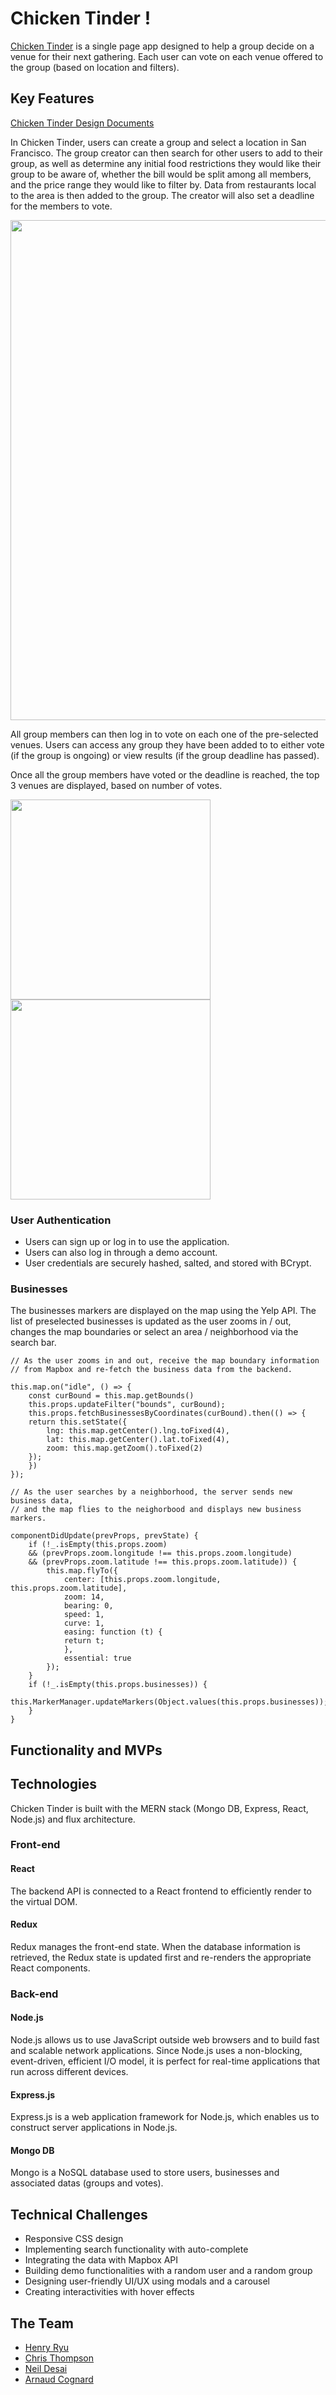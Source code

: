 # Chicken Tinder !

[Chicken Tinder](https://lit-atoll-81167.herokuapp.com/#/) is a single page app designed to help a group decide on a venue for their next gathering. Each user can vote on each venue offered to the group (based on location and filters).

## Key Features

[Chicken Tinder Design Documents](https://github.com/hkryucr/mern-ct/wiki)

In Chicken Tinder, users can create a group and select a location in San Francisco. The group creator can then search for other users to add to their group, as well as determine any initial food restrictions they would like their group to be aware of, whether the bill would be split among all members, and the price range they would like to filter by. Data from restaurants local to the area is then added to the group. The creator will also set a deadline for the members to vote.

<img src="./img/CT_2.gif?raw=true" width="800px">

All group members can then log in to vote on each one of the pre-selected venues. Users can access any group they have been added to to either vote (if the group is ongoing) or view results (if the group deadline has passed).

Once all the group members have voted or the deadline is reached, the top 3 venues are displayed, based on number of votes.

<img src="./img/CT_Swipe.gif?raw=true" height="320px" style="margin-right: 20px"><img src="./img/CT_Mygroups.gif?raw=true" height="320px">


### User Authentication

- Users can sign up or log in to use the application.
- Users can also log in through a demo account.
- User credentials are securely hashed, salted, and stored with BCrypt.

### Businesses

The businesses markers are displayed on the map using the Yelp API.
The list of preselected businesses is updated as the user zooms in / out, changes the map boundaries or select an area / neighborhood via the search bar.

```
// As the user zooms in and out, receive the map boundary information 
// from Mapbox and re-fetch the business data from the backend.

this.map.on("idle", () => {
    const curBound = this.map.getBounds()
    this.props.updateFilter("bounds", curBound);
    this.props.fetchBusinessesByCoordinates(curBound).then(() => { 
    return this.setState({
        lng: this.map.getCenter().lng.toFixed(4),
        lat: this.map.getCenter().lat.toFixed(4),
        zoom: this.map.getZoom().toFixed(2)
    });          
    })
});

// As the user searches by a neighborhood, the server sends new business data, 
// and the map flies to the neighorbood and displays new business markers.

componentDidUpdate(prevProps, prevState) {
    if (!_.isEmpty(this.props.zoom) 
    && (prevProps.zoom.longitude !== this.props.zoom.longitude) 
    && (prevProps.zoom.latitude !== this.props.zoom.latitude)) {
        this.map.flyTo({
            center: [this.props.zoom.longitude, this.props.zoom.latitude],
            zoom: 14,
            bearing: 0,
            speed: 1,
            curve: 1,
            easing: function (t) {
            return t;
            },
            essential: true
        });
    }
    if (!_.isEmpty(this.props.businesses)) {
        this.MarkerManager.updateMarkers(Object.values(this.props.businesses));
    }
}    
```

## Functionality and MVPs

## Technologies

Chicken Tinder is built with the MERN stack (Mongo DB, Express, React, Node.js) and flux architecture.

### Front-end

#### React
The backend API is connected to a React frontend to efficiently render to the virtual DOM.

#### Redux
Redux manages the front-end state. When the database information is retrieved, the Redux state is updated first and re-renders the appropriate React components.

### Back-end

#### Node.js
Node.js allows us to use JavaScript outside web browsers and to build fast and scalable network applications. Since Node.js uses a non-blocking, event-driven, efficient I/O model, it is perfect for real-time applications that run across different devices.

#### Express.js 
Express.js is a web application framework for Node.js, which enables us to construct server applications in Node.js. 

#### Mongo DB
Mongo is a NoSQL database used to store users, businesses and associated datas (groups and votes).

## Technical Challenges
- Responsive CSS design
- Implementing search functionality with auto-complete
- Integrating the data with Mapbox API
- Building demo functionalities with a random user and a random group
- Designing user-friendly UI/UX using modals and a carousel
- Creating interactivities with hover effects


## The Team

* [Henry Ryu](https://github.com/hkryucr)
* [Chris Thompson](https://github.com/ChrisThompsonTX)
* [Neil Desai](https://github.com/nsdesai1)
* [Arnaud Cognard](https://github.com/Arno-co)

